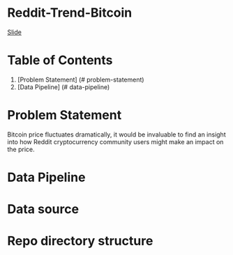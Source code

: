 # **Reddit-Trend-Bitcoin** 

[Slide](https://docs.google.com/presentation/d/1YPG49iJSVNnVeLwXt1wXepNnuA7-XJpmp-iD18YTBms/edit)

# **Table of Contents** 
  1. [Problem Statement] (# problem-statement)
  2. [Data Pipeline] (# data-pipeline)

# **Problem Statement** 
Bitcoin price fluctuates dramatically, it would be invaluable to find an insight into how Reddit cryptocurrency community users might make an impact on the price.


# **Data Pipeline** 


# **Data source** 



# **Repo directory structure**









